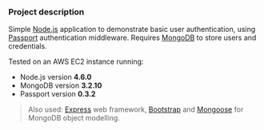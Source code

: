 ### Project description

Simple [Node.js](https://nodejs.org/en/) application to demonstrate basic user authentication, using [Passport](http://passportjs.org) authentication middleware. Requires [MongoDB](https://www.mongodb.com) to store users and credentials.

Tested on an AWS EC2 instance running:
 
* Node.js version **4.6.0**
* MongoDB version **3.2.10**
* Passport version **0.3.2**

> Also used: [Express](http://expressjs.com) web framework, [Bootstrap](http://getbootstrap.com) and [Mongoose](http://mongoosejs.com) for MongoDB object modelling.
